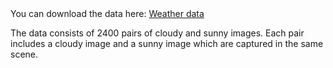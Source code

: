 
<html>
<head>
<meta charset="utf-8">
You can download the data here: <a href="https://portland-my.sharepoint.com/:u:/g/personal/yaodonghe2-c_ad_cityu_edu_hk/EdvynnO80YdEomlnM9NsRo8BZm2lg_eB6dZ1TTXTav-kyg?e=izHEFd">Weather data</a>
  
The data consists of 2400 pairs of cloudy and sunny images. Each pair includes a cloudy image and a sunny image which are captured in the same scene.
